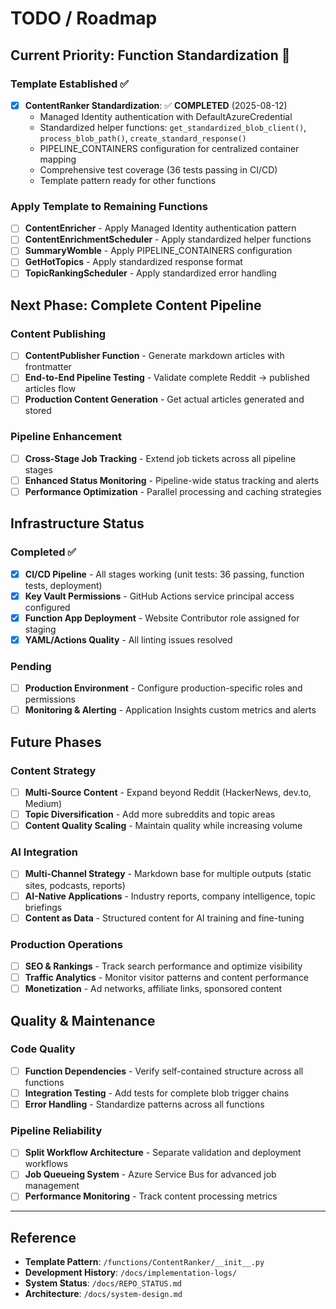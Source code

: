 # TODO / Roadmap

## **Current Priority: Function Standardization** 🎯

### Template Established ✅
- [x] **ContentRanker Standardization**: ✅ **COMPLETED** (2025-08-12)
  - Managed Identity authentication with DefaultAzureCredential
  - Standardized helper functions: `get_standardized_blob_client()`, `process_blob_path()`, `create_standard_response()`
  - PIPELINE_CONTAINERS configuration for centralized container mapping
  - Comprehensive test coverage (36 tests passing in CI/CD)
  - Template pattern ready for other functions

### Apply Template to Remaining Functions
- [ ] **ContentEnricher** - Apply Managed Identity authentication pattern
- [ ] **ContentEnrichmentScheduler** - Apply standardized helper functions  
- [ ] **SummaryWomble** - Apply PIPELINE_CONTAINERS configuration
- [ ] **GetHotTopics** - Apply standardized response format
- [ ] **TopicRankingScheduler** - Apply standardized error handling

## **Next Phase: Complete Content Pipeline**

### Content Publishing
- [ ] **ContentPublisher Function** - Generate markdown articles with frontmatter
- [ ] **End-to-End Pipeline Testing** - Validate complete Reddit → published articles flow
- [ ] **Production Content Generation** - Get actual articles generated and stored

### Pipeline Enhancement
- [ ] **Cross-Stage Job Tracking** - Extend job tickets across all pipeline stages
- [ ] **Enhanced Status Monitoring** - Pipeline-wide status tracking and alerts
- [ ] **Performance Optimization** - Parallel processing and caching strategies

## **Infrastructure Status**

### Completed ✅
- [x] **CI/CD Pipeline** - All stages working (unit tests: 36 passing, function tests, deployment)
- [x] **Key Vault Permissions** - GitHub Actions service principal access configured
- [x] **Function App Deployment** - Website Contributor role assigned for staging
- [x] **YAML/Actions Quality** - All linting issues resolved

### Pending
- [ ] **Production Environment** - Configure production-specific roles and permissions
- [ ] **Monitoring & Alerting** - Application Insights custom metrics and alerts

## **Future Phases**

### Content Strategy
- [ ] **Multi-Source Content** - Expand beyond Reddit (HackerNews, dev.to, Medium)
- [ ] **Topic Diversification** - Add more subreddits and topic areas
- [ ] **Content Quality Scaling** - Maintain quality while increasing volume

### AI Integration
- [ ] **Multi-Channel Strategy** - Markdown base for multiple outputs (static sites, podcasts, reports)
- [ ] **AI-Native Applications** - Industry reports, company intelligence, topic briefings
- [ ] **Content as Data** - Structured content for AI training and fine-tuning

### Production Operations
- [ ] **SEO & Rankings** - Track search performance and optimize visibility
- [ ] **Traffic Analytics** - Monitor visitor patterns and content performance  
- [ ] **Monetization** - Ad networks, affiliate links, sponsored content

## **Quality & Maintenance**

### Code Quality
- [ ] **Function Dependencies** - Verify self-contained structure across all functions
- [ ] **Integration Testing** - Add tests for complete blob trigger chains
- [ ] **Error Handling** - Standardize patterns across all functions

### Pipeline Reliability
- [ ] **Split Workflow Architecture** - Separate validation and deployment workflows
- [ ] **Job Queueing System** - Azure Service Bus for advanced job management
- [ ] **Performance Monitoring** - Track content processing metrics

---

## **Reference**
- **Template Pattern**: `/functions/ContentRanker/__init__.py` 
- **Development History**: `/docs/implementation-logs/`
- **System Status**: `/docs/REPO_STATUS.md`
- **Architecture**: `/docs/system-design.md`
